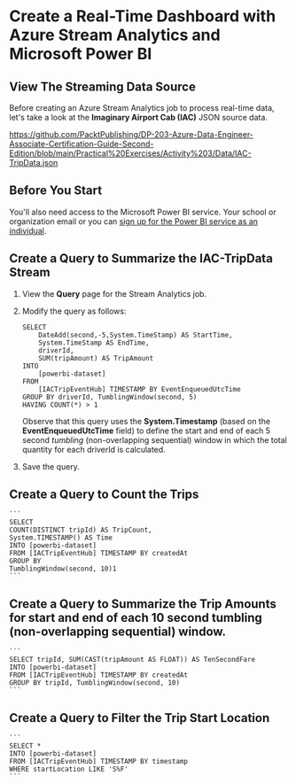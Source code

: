 # Create a Real-Time Dashboard with Azure Stream Analytics and Microsoft Power BI

## View The Streaming Data Source
Before creating an Azure Stream Analytics job to process real-time data, let's take a look at the **Imaginary Airport Cab (IAC)** JSON source data.

https://github.com/PacktPublishing/DP-203-Azure-Data-Engineer-Associate-Certification-Guide-Second-Edition/blob/main/Practical%20Exercises/Activity%203/Data/IAC-TripData.json


## Before You Start

You'll also need access to the Microsoft Power BI service. Your school or organization email or you can [sign up for the Power BI service as an individual](https://learn.microsoft.com/power-bi/fundamentals/service-self-service-signup-for-power-bi).


## Create a Query to Summarize the IAC-TripData Stream

1. View the **Query** page for the Stream Analytics job.

2. Modify the query as follows:

    ```
    SELECT
        DateAdd(second,-5,System.TimeStamp) AS StartTime,
        System.TimeStamp AS EndTime,
        driverId,
        SUM(tripAmount) AS TripAmount
    INTO
        [powerbi-dataset]
    FROM
        [IACTripEventHub] TIMESTAMP BY EventEnqueuedUtcTime
    GROUP BY driverId, TumblingWindow(second, 5)
    HAVING COUNT(*) > 1
    ```

    Observe that this query uses the **System.Timestamp** (based on the **EventEnqueuedUtcTime** field) to define the start and end of each 5 second *tumbling* (non-overlapping sequential) window in which the total quantity for each driverId is calculated.

3. Save the query.

## Create a Query to Count the Trips

    ```
    SELECT
    COUNT(DISTINCT tripId) AS TripCount,
    System.TIMESTAMP() AS Time
    INTO [powerbi-dataset]
    FROM [IACTripEventHub] TIMESTAMP BY createdAt
    GROUP BY 
    TumblingWindow(second, 10)1
    ```


## Create a Query to Summarize the Trip Amounts for start and end of each 10 second tumbling (non-overlapping sequential) window.

    ```
    SELECT tripId, SUM(CAST(tripAmount AS FLOAT)) AS TenSecondFare
    INTO [powerbi-dataset]
    FROM [IACTripEventHub] TIMESTAMP BY createdAt
    GROUP BY tripId, TumblingWindow(second, 10)
    ```

## Create a Query to Filter the Trip Start Location

    ```
    SELECT *
    INTO [powerbi-dataset]
    FROM [IACTripEventHub] TIMESTAMP BY timestamp
    WHERE startLocation LIKE 'S%F'
    ```



